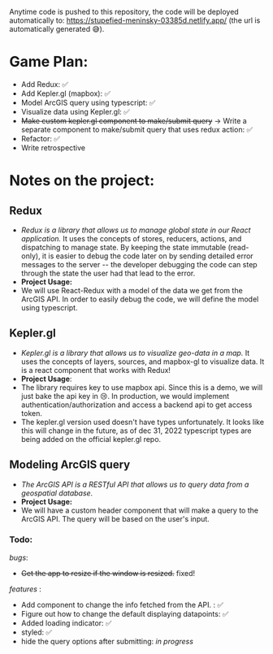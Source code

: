 Anytime code is pushed to this repository, the code will be deployed automatically to: https://stupefied-meninsky-03385d.netlify.app/ (the url is automatically generated 😅).

# Game Plan:
* Add Redux: ✅
* Add Kepler.gl (mapbox): ✅
* Model ArcGIS query using typescript: ✅
* Visualize data using Kepler.gl: ✅
* ~~Make custom kepler.gl component to make/submit query~~ -> Write a separate component to make/submit query that uses redux action: ✅
* Refactor: ✅
* Write retrospective

# Notes on the project:
## Redux
* *Redux is a library that allows us to manage global state in our React application.* It uses the concepts of stores, reducers, actions, and dispatching to manage state. By keeping the state immutable (read-only), it is easier to debug the code later on by sending detailed error messages to the server -- the developer debugging the code can step through the state the user had that lead to the error.
* **Project Usage:** 
* We will use React-Redux with a model of the data we get from the ArcGIS API. In order to easily debug the code, we will define the model using typescript.

## Kepler.gl
* *Kepler.gl is a library that allows us to visualize geo-data in a map.* It uses the concepts of layers, sources, and mapbox-gl to visualize data. It is a react component that works with Redux!
* **Project Usage**: 
* The library requires key to use mapbox api. Since this is a demo, we will just bake the api key in 😢. In production, we would implement authentication/authorization and access a backend api to get access token.
* The kepler.gl version used doesn't have types unfortunately. It looks like this will change in the future, as of dec 31, 2022 typescript types are being added on the official kepler.gl repo.

## Modeling ArcGIS query
* *The ArcGIS API is a RESTful API that allows us to query data from a geospatial database.*
* **Project Usage:**
* We will have a custom header component that will make a query to the ArcGIS API. The query will be based on the user's input.

### Todo:
*bugs*:
* ~~Get the app to resize if the window is resized.~~ fixed!

*features* : 
* Add component to change the info fetched from the API. : ✅
* Figure out how to change the default displaying datapoints: ✅
* Added loading indicator: ✅
* styled: ✅
* hide the query options after submitting: *in progress*